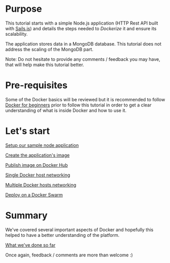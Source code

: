 # Purpose

This tutorial starts with a simple Node.js application (HTTP Rest API built with [Sails.js](http://sailsjs.org/)) and details the steps needed to *Dockerize* it and ensure its scalability.

The application stores data in a MongoDB database. This tutorial does not address the scaling of the MongoDB part.

Note: Do not hesitate to provide any comments / feedback you may have, that will help make this tutorial better.

# Pre-requisites

Some of the Docker basics will be reviewed but it is recommended to follow [Docker for beginners](https://github.com/docker/labs/tree/master/beginner) prior to follow this tutorial in order to get a clear understanding of what is inside Docker and how to use it.

# Let's start

[Setup our sample node application](1_node_application.md)

[Create the application's image](2_application_image.md)

[Publish image on Docker Hub](3_publish_image.md)

[Single Docker host networking](4_single_host_networking.md)

[Multiple Docker hosts networking](5_multiple_hosts_networking.md)

[Deploy on a Docker Swarm](6_deploy_on_swarm.md)

# Summary

We've covered several important aspects of Docker and hopefully this helped to have a better understanding of the platform.

[What we've done so far](summary.md)

Once again, feedback / comments are more than welcome :)

